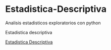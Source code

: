 # Estadistica-Descriptiva
Analisis estadisticos exploratorios con python

Estadistica descriptiva

<p><a href="https://nbviewer.jupyter.org/github/juankfc/Estadistica-Descriptiva/blob/main/Estadistica%20Descriptivav2.ipynb">Estadistica Descriptiva</a>
